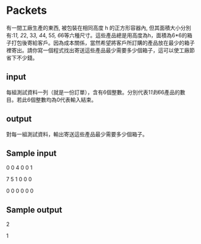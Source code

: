# Packets
有一間工廠生產的東西, 被包裝在相同高度 h 的正方形容器內, 但其面積大小分別有:1*1, 2*2, 3*3, 4*4, 5*5, 6*6等六種尺寸。這些產品總是用高度為h，面積為6*6的箱子打包後寄給客戶。因為成本關係，當然希望將客戶所訂購的產品放在最少的箱子裡寄出。請你寫一個程式找出寄送這些產品最少需要多少個箱子，這可以使工廠節省下不少錢。
## input
每組測試資料一列（就是一份訂單），含有6個整數。分別代表1*1到6*6產品的數目。若此6個整數均為0代表輸入結束。
## output
對每一組測試資料，輸出寄送這些產品最少需要多少個箱子。
## Sample input
0 0 4 0 0 1

7 5 1 0 0 0

0 0 0 0 0 0 
## Sample output
2

1
